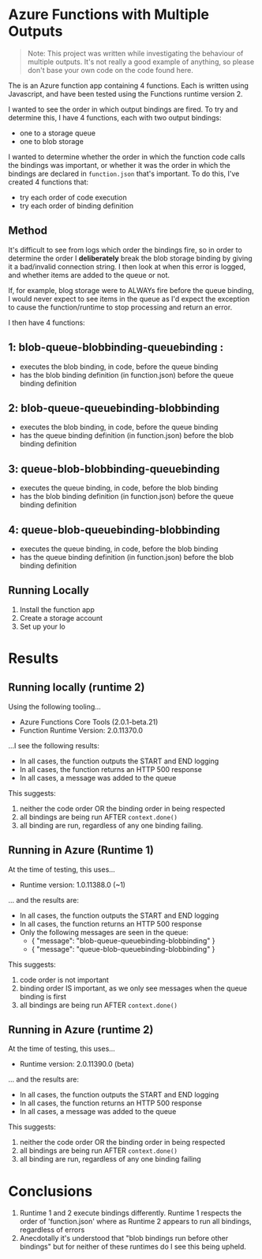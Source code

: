 # Azure Functions with Multiple Outputs

> Note: This project was written while investigating the behaviour of multiple outputs. It's not really a good example of anything, so please don't base your own code on the code found here.

The is an Azure function app containing 4 functions. Each is written using Javascript, and have been tested using the Functions runtime version 2.

I wanted to see the order in which output bindings are fired. To try and determine this, I have 4 functions, each with two output bindings: 

- one to a storage queue
- one to blob storage

I wanted to determine whether the order in which the function code calls the bindings was important, or whether it was the order in which the bindings are declared in `function.json` that's important. To do this, I've created 4 functions that:

- try each order of code execution
- try each order of binding definition

## Method

It's difficult to see from logs which order the bindings fire, so in order to determine the order I **deliberately** break the blob storage binding by giving it a bad/invalid connection string. I then look at when this error is logged, and whether items are added to the queue or not.

If, for example, blog storage were to ALWAYs fire before the queue binding, I would never expect to see items in the queue as I'd expect the exception to cause the function/runtime to stop processing and return an error. 

I then have 4 functions:

## 1: blob-queue-blobbinding-queuebinding : 
- executes the blob binding, in code, before the queue binding
- has the blob binding definition (in function.json) before the queue binding definition

## 2: blob-queue-queuebinding-blobbinding
- executes the blob binding, in code, before the queue binding
- has the queue binding definition (in function.json) before the blob binding definition

## 3: queue-blob-blobbinding-queuebinding
- executes the queue binding, in code, before the blob binding
- has the blob binding definition (in function.json) before the queue binding definition

## 4: queue-blob-queuebinding-blobbinding
- executes the queue binding, in code, before the blob binding
- has the queue binding definition (in function.json) before the blob binding definition

## Running Locally

1. Install the function app
2. Create a storage account
3. Set up your lo

# Results

## Running locally (runtime 2)

Using the following tooling...

- Azure Functions Core Tools (2.0.1-beta.21)
- Function Runtime Version: 2.0.11370.0

...I see the following results:

* In all cases, the function outputs the START and END logging
* In all cases, the function returns an HTTP 500 response
* In all cases, a message was added to the queue

This suggests:
1. neither the code order OR the binding order in being respected
2. all bindings are being run AFTER `context.done()`
3. all binding are run, regardless of any one binding failing.

## Running in Azure (Runtime 1)

At the time of testing, this uses...

- Runtime version: 1.0.11388.0 (~1)

... and the results are:

* In all cases, the function outputs the START and END logging
* In all cases, the function returns an HTTP 500 response
* Only the following messages are seen in the queue:
  * { "message": "blob-queue-queuebinding-blobbinding" }
  * { "message": "queue-blob-queuebinding-blobbinding" }

This suggests:
1. code order is not important
2. binding order IS important, as we only see messages when the queue binding is first
3. all bindings are being run AFTER `context.done()`

## Running in Azure (runtime 2)

At the time of testing, this uses...

- Runtime version: 2.0.11390.0 (beta)

... and the results are:

* In all cases, the function outputs the START and END logging
* In all cases, the function returns an HTTP 500 response
* In all cases, a message was added to the queue

This suggests:
1. neither the code order OR the binding order in being respected
2. all bindings are being run AFTER `context.done()`
3. all binding are run, regardless of any one binding failing

# Conclusions

1. Runtime 1 and 2 execute bindings differently. Runtime 1 respects the order of 'function.json' where as Runtime 2 appears to run all bindings, regardless of errors
2. Anecdotally it's understood that "blob bindings run before other bindings" but for neither of these runtimes do I see this being upheld.


